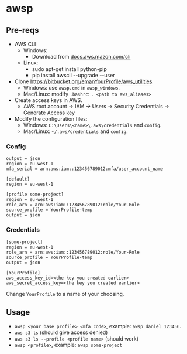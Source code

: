 # awsp

## Pre-reqs
- AWS CLI
    - Windows:
        - Download from [docs.aws.mazon.com/cli](https://docs.aws.amazon.com/cli/latest/userguide/install-windows.html)
    - Linux:
        - sudo apt-get install python-pip
        - pip install awscli --upgrade --user
- Clone https://bitbucket.org/emanYourProfile/aws_utilities
    - Windows: use `awsp.cmd` in `awsp_windows`.
    - Mac/Linux: modify `.bashrc`: `. <path to aws_aliases>`
- Create access keys in AWS.
    - AWS root account -> IAM -> Users -> Security Credentials -> Generate Access key
- Modify the configuration files:
    - Windows: `C:\Users\<name>\.aws\credentials` and `config`.
    - Mac/Linux: `~/.aws/credentials` and `config`.

### Config
```[profile YourProfile]
output = json
region = eu-west-1
mfa_serial = arn:aws:iam::123456789012:mfa/user_account_name

[default]
region = eu-west-1

[profile some-project]
region = eu-west-1
role_arn = arn:aws:iam::123456789012:role/Your-Role
source_profile = YourProfile-temp
output = json
```
### Credentials
```
[some-project]
region = eu-west-1
role_arn = arn:aws:iam::123456789012:role/Your-Role
source_profile = YourProfile-temp
output = json

[YourProfile]
aws_access_key_id=<the key you created earlier>
aws_secret_access_key=<the key you created earlier>
```
Change `YourProfile` to a name of your choosing.

## Usage
- `awsp <your base profile> <mfa code>`, example: `awsp daniel 123456`.
- `aws s3 ls` (should give access denied)
- `aws s3 ls --profile <profile name>` (should work)
- `awsp <profile>`, example: `awsp some-project`

